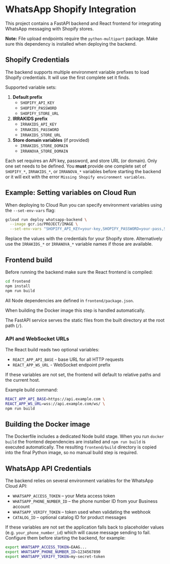 # WhatsApp Shopify Integration

This project contains a FastAPI backend and React frontend for integrating WhatsApp messaging with Shopify stores.

**Note:** File upload endpoints require the `python-multipart` package. Make sure this dependency is installed when deploying the backend.

## Shopify Credentials

The backend supports multiple environment variable prefixes to load Shopify credentials. It will use the first complete set it finds.

Supported variable sets:

1. **Default prefix**
   - `SHOPIFY_API_KEY`
   - `SHOPIFY_PASSWORD`
   - `SHOPIFY_STORE_URL`
2. **IRRAKIDS prefix**
   - `IRRAKIDS_API_KEY`
   - `IRRAKIDS_PASSWORD`
   - `IRRAKIDS_STORE_URL`
3. **Store domain variables** (if provided)
   - `IRRAKIDS_STORE_DOMAIN`
   - `IRRANOVA_STORE_DOMAIN`

Each set requires an API key, password, and store URL (or domain). Only one set
needs to be defined. You **must** provide one complete set of `SHOPIFY_*`,
`IRRAKIDS_*`, or `IRRANOVA_*` variables before starting the backend or it will
exit with the error `Missing Shopify environment variables`.

## Example: Setting variables on Cloud Run

When deploying to Cloud Run you can specify environment variables using the `--set-env-vars` flag:

```bash
gcloud run deploy whatsapp-backend \
  --image gcr.io/PROJECT/IMAGE \
  --set-env-vars "SHOPIFY_API_KEY=your-key,SHOPIFY_PASSWORD=your-pass,SHOPIFY_STORE_URL=https://example.myshopify.com"
```

Replace the values with the credentials for your Shopify store. Alternatively use the `IRRAKIDS_*` or `IRRANOVA_*` variable names if those are available.

## Frontend build

Before running the backend make sure the React frontend is compiled:

```bash
cd frontend
npm install
npm run build
```

All Node dependencies are defined in `frontend/package.json`.

When building the Docker image this step is handled automatically.


The FastAPI service serves the static files from the built directory at the root path (`/`).

### API and WebSocket URLs

The React build reads two optional variables:

* `REACT_APP_API_BASE` - base URL for all HTTP requests
* `REACT_APP_WS_URL` - WebSocket endpoint prefix

If these variables are not set, the frontend will default to relative paths and the current host.

Example build command:

```bash
REACT_APP_API_BASE=https://api.example.com \
REACT_APP_WS_URL=wss://api.example.com/ws/ \
npm run build
```

## Building the Docker image

The Dockerfile includes a dedicated Node build stage. When you run `docker build` the frontend dependencies are installed and `npm run build` is executed automatically. The resulting `frontend/build` directory is copied into the final Python image, so no manual build step is required.

## WhatsApp API Credentials

The backend relies on several environment variables for the WhatsApp Cloud API:

* `WHATSAPP_ACCESS_TOKEN` – your Meta access token
* `WHATSAPP_PHONE_NUMBER_ID` – the phone number ID from your Business account
* `WHATSAPP_VERIFY_TOKEN` – token used when validating the webhook
* `CATALOG_ID` – optional catalog ID for product messages

If these variables are not set the application falls back to placeholder values
(e.g. `your_phone_number_id`) which will cause message sending to fail. Configure
them before starting the backend, for example:

```bash
export WHATSAPP_ACCESS_TOKEN=EAAG...
export WHATSAPP_PHONE_NUMBER_ID=1234567890
export WHATSAPP_VERIFY_TOKEN=my-secret-token
```


